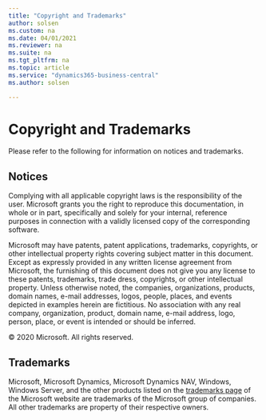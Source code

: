```yaml
---
title: "Copyright and Trademarks"
author: solsen
ms.custom: na
ms.date: 04/01/2021
ms.reviewer: na
ms.suite: na
ms.tgt_pltfrm: na
ms.topic: article
ms.service: "dynamics365-business-central"
ms.author: solsen

---
```

# Copyright and Trademarks
Please refer to the following for information on notices and trademarks.  

## Notices  
 Complying with all applicable copyright laws is the responsibility of the user. Microsoft grants you the right to reproduce this documentation, in whole or in part, specifically and solely for your internal, reference purposes in connection with a validly licensed copy of the corresponding software.  

 Microsoft may have patents, patent applications, trademarks, copyrights, or other intellectual property rights covering subject matter in this document. Except as expressly provided in any written license agreement from Microsoft, the furnishing of this document does not give you any license to these patents, trademarks, trade dress, copyrights, or other intellectual property. Unless otherwise noted, the companies, organizations, products, domain names, e-mail addresses, logos, people, places, and events depicted in examples herein are fictitious. No association with any real company, organization, product, domain name, e-mail address, logo, person, place, or event is intended or should be inferred.  

 &copy; 2020 Microsoft. All rights reserved.  

## Trademarks  
 Microsoft, Microsoft Dynamics, Microsoft Dynamics NAV, Windows, Windows Server, and the other products listed on the [trademarks page](https://go.microsoft.com/fwlink/?LinkID=125878) of the Microsoft website are trademarks of the Microsoft group of companies. All other trademarks are property of their respective owners.
